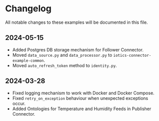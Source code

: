 # Changelog

All notable changes to these examples will be documented in this file.

## 2024-05-15

- Added Postgres DB storage mechanism for Follower Connector.
- Moved `data_source.py` and `data_processor.py` to `iotics-connector-example-common`.
- Moved `auto_refresh_token` method to `identity.py`.

## 2024-03-28

- Fixed logging mechanism to work with Docker and Docker Compose.
- Fixed `retry_on_exception` behaviour when unexpected exceptions occur.
- Added Ontologies for Temperature and Humidity Feeds in Publisher Connector.
